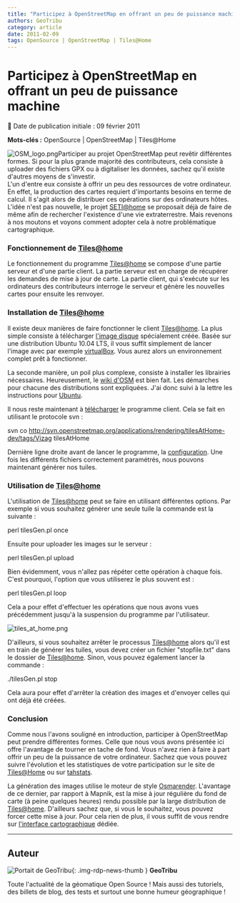 ```yaml
---
title: "Participez à OpenStreetMap en offrant un peu de puissance machine"
authors: GeoTribu
category: article
date: 2011-02-09
tags: OpenSource | OpenStreetMap | Tiles@Home
---
```


# Participez à OpenStreetMap en offrant un peu de puissance machine


:calendar: Date de publication initiale : 09 février 2011

**Mots-clés :** OpenSource | OpenStreetMap | Tiles@Home


![OSM_logo.png](https://cdn.geotribu.fr/img/logos-icones/OpenStreetMap/Openstreetmap.png)Participer au projet OpenStreetMap peut revêtir différentes formes. Si pour la plus grande majorité des contributeurs, cela consiste à uploader des fichiers GPX ou à digitaliser les données, sachez qu'il existe d'autres moyens de s'investir.  
L'un d'entre eux consiste à offrir un peu des ressources de votre ordinateur. En effet, la production des cartes requiert d'importants besoins en terme de calcul. Il s'agit alors de distribuer ces opérations sur des ordinateurs hôtes. L'idée n'est pas nouvelle, le projet [SETI@home](http://setiathome.ssl.berkeley.edu/) se proposait déjà de faire de même afin de rechercher l'existence d'une vie extraterrestre. Mais revenons à nos moutons et voyons comment adopter cela à notre problématique cartographique.

### Fonctionnement de [Tiles@home](mailto:Tiles@home)

Le fonctionnement du programme [Tiles@home](mailto:Tiles@home) se compose d'une partie serveur et d'une partie client. La partie serveur est en charge de récupérer les demandes de mise à jour de carte. La partie client, qui s'exécute sur les ordinateurs des contributeurs interroge le serveur et génère les nouvelles cartes pour ensuite les renvoyer.

### Installation de [Tiles@home](mailto:Tiles@home)

Il existe deux manières de faire fonctionner le client [Tiles@home](mailto:Tiles@home). La plus simple consiste à télécharger [l'image disque](http://wiki.openstreetmap.org/wiki/Virtual_Tiles@Home_-_Ubuntu#Download) spécialement créée. Basée sur une distribution Ubuntu 10.04 LTS, il vous suffit simplement de lancer l'image avec par exemple [virtualBox](http://www.virtualbox.org/). Vous aurez alors un environnement complet prêt à fonctionner.

La seconde manière, un poil plus complexe, consiste à installer les librairies nécessaires. Heureusement, le [wiki d'OSM](http://wiki.openstreetmap.org/wiki/Tiles@home/Install_Guide) est bien fait. Les démarches pour chacune des distributions sont expliquées. J'ai donc suivi à la lettre les instructions pour [Ubuntu](http://wiki.openstreetmap.org/wiki/Tiles@home/Install_Guide#Ubuntu).

Il nous reste maintenant à [télécharger](http://wiki.openstreetmap.org/wiki/Tiles@home/Install_Guide#Download_the_program) le programme client. Cela se fait en utilisant le protocole svn :

svn co http://svn.openstreetmap.org/applications/rendering/tilesAtHome-dev/tags/Vizag tilesAtHome

Dernière ligne droite avant de lancer le programme, la [configuration](http://wiki.openstreetmap.org/wiki/Tiles@home/Install_Guide#Linux_.2F_Mac_OS_X_.2F_.2ABSD). Une fois les différents fichiers correctement paramétrés, nous pouvons maintenant générer nos tuiles.

### Utilisation de [Tiles@home](mailto:Tiles@home)

L'utilisation de [Tiles@home](mailto:Tiles@home) peut se faire en utilisant différentes options. Par exemple si vous souhaitez générer une seule tuile la commande est la suivante :

perl tilesGen.pl once

Ensuite pour uploader les images sur le serveur :

perl tilesGen.pl upload

Bien évidemment, vous n'allez pas répéter cette opération à chaque fois. C'est pourquoi, l'option que vous utiliserez le plus souvent est :

perl tilesGen.pl loop

Cela a pour effet d'effectuer les opérations que nous avons vues précédemment jusqu'à la suspension du programme par l'utilisateur.

![tiles_at_home.png](http://geotribu.net/sites/default/files/Tuto/img/Blog/OSM/tiles_at_home.png)

D'ailleurs, si vous souhaitez arrêter le processus [Tiles@home](mailto:Tiles@home) alors qu'il est en train de générer les tuiles, vous devez créer un fichier "stopfile.txt" dans le dossier de [Tiles@home](mailto:Tiles@home). Sinon, vous pouvez également lancer la commande :

./tilesGen.pl stop

Cela aura pour effet d'arrêter la création des images et d'envoyer celles qui ont déjà été créées.

### Conclusion

Comme nous l'avons souligné en introduction, participer à OpenStreetMap peut prendre différentes formes. Celle que nous vous avons présentée ici offre l'avantage de tourner en tache de fond. Vous n'avez rien à faire à part offrir un peu de la puissance de votre ordinateur. Sachez que vous pouvez suivre l'évolution et les statistiques de votre participation sur le site de [Tiles@Home](http://tah.openstreetmap.org/User/show/) ou sur [tahstats](http://tahstats.appspot.com/).

La génération des images utilise le moteur de style [Osmarender](http://wiki.openstreetmap.org/wiki/FR:Osmarender). L'avantage de ce dernier, par rapport à Mapnik, est la mise à jour régulière du fond de carte (à peine quelques heures) rendu possible par la large distribution de [Tiles@home](mailto:Tiles@home). D'ailleurs sachez que, si vous le souhaitez, vous pouvez forcer cette mise à jour. Pour cela rien de plus, il vous suffit de vous rendre sur [l'interface cartographique](http://tah.openstreetmap.org/Browse/slippy/) dédiée.



----

## Auteur

![Portait de GeoTribu](https://cdn.geotribu.fr/images/internal/charte/geotribu\_logo\_64x64.png){: .img-rdp-news-thumb }
**GeoTribu**

Toute l'actualité de la géomatique Open Source ! Mais aussi des tutoriels, des billets de blog, des tests et surtout une bonne humeur géographique !
